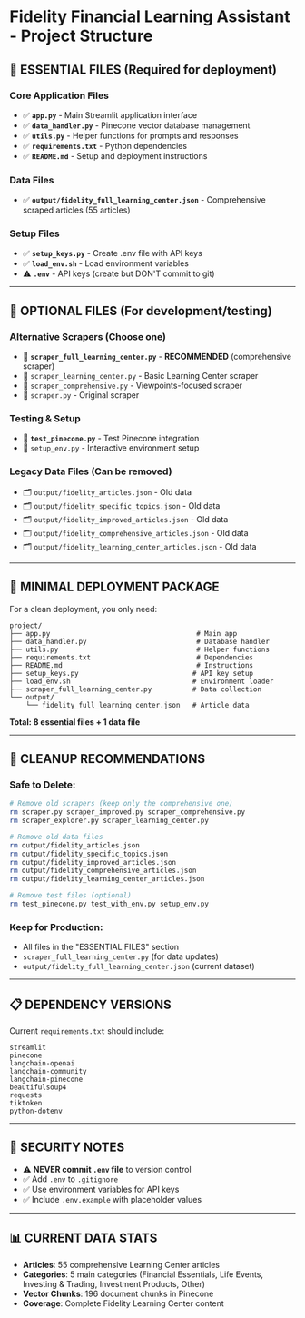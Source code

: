 # Fidelity Financial Learning Assistant - Project Structure

## 📁 **ESSENTIAL FILES** (Required for deployment)

### **Core Application Files**
- ✅ **`app.py`** - Main Streamlit application interface
- ✅ **`data_handler.py`** - Pinecone vector database management
- ✅ **`utils.py`** - Helper functions for prompts and responses
- ✅ **`requirements.txt`** - Python dependencies
- ✅ **`README.md`** - Setup and deployment instructions

### **Data Files**
- ✅ **`output/fidelity_full_learning_center.json`** - Comprehensive scraped articles (55 articles)

### **Setup Files**
- ✅ **`setup_keys.py`** - Create .env file with API keys
- ✅ **`load_env.sh`** - Load environment variables
- ⚠️ **`.env`** - API keys (create but DON'T commit to git)

---

## 📁 **OPTIONAL FILES** (For development/testing)

### **Alternative Scrapers** (Choose one)
- 🔧 **`scraper_full_learning_center.py`** - **RECOMMENDED** (comprehensive scraper)
- 🔧 `scraper_learning_center.py` - Basic Learning Center scraper
- 🔧 `scraper_comprehensive.py` - Viewpoints-focused scraper
- 🔧 `scraper.py` - Original scraper

### **Testing & Setup**
- 🧪 **`test_pinecone.py`** - Test Pinecone integration
- 🔧 `setup_env.py` - Interactive environment setup

### **Legacy Data Files** (Can be removed)
- 🗂️ `output/fidelity_articles.json` - Old data
- 🗂️ `output/fidelity_specific_topics.json` - Old data
- 🗂️ `output/fidelity_improved_articles.json` - Old data
- 🗂️ `output/fidelity_comprehensive_articles.json` - Old data
- 🗂️ `output/fidelity_learning_center_articles.json` - Old data

---

## 🚀 **MINIMAL DEPLOYMENT PACKAGE**

For a clean deployment, you only need:

```
project/
├── app.py                                    # Main app
├── data_handler.py                           # Database handler
├── utils.py                                  # Helper functions
├── requirements.txt                          # Dependencies
├── README.md                                 # Instructions
├── setup_keys.py                            # API key setup
├── load_env.sh                              # Environment loader
├── scraper_full_learning_center.py          # Data collection
└── output/
    └── fidelity_full_learning_center.json   # Article data
```

**Total: 8 essential files + 1 data file**

---

## 🧹 **CLEANUP RECOMMENDATIONS**

### **Safe to Delete:**
```bash
# Remove old scrapers (keep only the comprehensive one)
rm scraper.py scraper_improved.py scraper_comprehensive.py
rm scraper_explorer.py scraper_learning_center.py

# Remove old data files
rm output/fidelity_articles.json
rm output/fidelity_specific_topics.json  
rm output/fidelity_improved_articles.json
rm output/fidelity_comprehensive_articles.json
rm output/fidelity_learning_center_articles.json

# Remove test files (optional)
rm test_pinecone.py test_with_env.py setup_env.py
```

### **Keep for Production:**
- All files in the "ESSENTIAL FILES" section
- `scraper_full_learning_center.py` (for data updates)
- `output/fidelity_full_learning_center.json` (current dataset)

---

## 📋 **DEPENDENCY VERSIONS**

Current `requirements.txt` should include:
```
streamlit
pinecone
langchain-openai
langchain-community
langchain-pinecone
beautifulsoup4
requests
tiktoken
python-dotenv
```

---

## 🔐 **SECURITY NOTES**

- ⚠️ **NEVER commit `.env` file** to version control
- ✅ Add `.env` to `.gitignore`
- ✅ Use environment variables for API keys
- ✅ Include `.env.example` with placeholder values

---

## 📊 **CURRENT DATA STATS**

- **Articles**: 55 comprehensive Learning Center articles
- **Categories**: 5 main categories (Financial Essentials, Life Events, Investing & Trading, Investment Products, Other)
- **Vector Chunks**: 196 document chunks in Pinecone
- **Coverage**: Complete Fidelity Learning Center content
